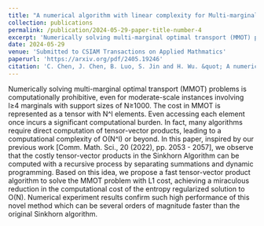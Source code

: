 ```yaml
---
title: "A numerical algorithm with linear complexity for Multi-marginal Optimal Transport with L1 Cost"
collection: publications
permalink: /publication/2024-05-29-paper-title-number-4
excerpt: 'Numerically solving multi-marginal optimal transport (MMOT) problems is computationally prohibitive, even for moderate-scale instances involving l larger than 4 marginals with support sizes of N larger than 1000.'
date: 2024-05-29
venue: 'Submitted to CSIAM Transactions on Applied Mathmatics'
paperurl: 'https://arxiv.org/pdf/2405.19246'
citation: 'C. Chen, J. Chen, B. Luo, S. Jin and H. Wu. &quot; A numerical algorithm with linear complexity for Multi-marginal Optimal Transport with L1 Cost.&quot; <i>arXiv preprint arXiv:2405.19246 (2024)</i>.'
---
```


Numerically solving multi-marginal optimal transport (MMOT) problems is computationally prohibitive, even for moderate-scale instances involving l≥4 marginals with support sizes of N≥1000. The cost in MMOT is represented as a tensor with N^l elements. Even accessing each element once incurs a significant computational burden. In fact, many algorithms require direct computation of tensor-vector products, leading to a computational complexity of O(N^l) or beyond. In this paper, inspired by our previous work [Comm. Math. Sci., 20 (2022), pp. 2053 - 2057], we observe that the costly tensor-vector products in the Sinkhorn Algorithm can be computed with a recursive process by separating summations and dynamic programming. Based on this idea, we propose a fast tensor-vector product algorithm to solve the MMOT problem with L1 cost, achieving a miraculous reduction in the computational cost of the entropy regularized solution to O(N). Numerical experiment results confirm such high performance of this novel method which can be several orders of magnitude faster than the original Sinkhorn algorithm.
